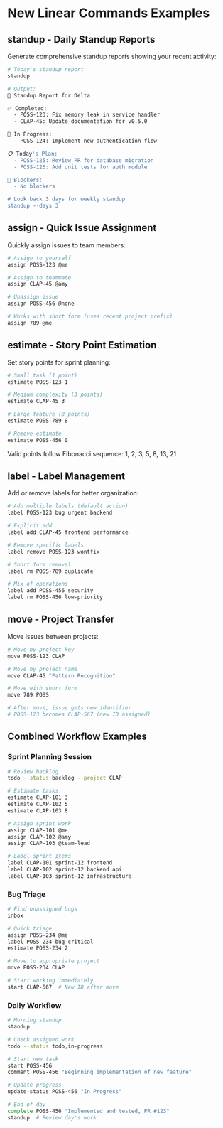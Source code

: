 # New Linear Commands Examples

## standup - Daily Standup Reports

Generate comprehensive standup reports showing your recent activity:

```bash
# Today's standup report
standup

# Output:
📅 Standup Report for Delta

✅ Completed:
  - POSS-123: Fix memory leak in service handler
  - CLAP-45: Update documentation for v0.5.0

🔄 In Progress:
  - POSS-124: Implement new authentication flow

📋 Today's Plan:
  - POSS-125: Review PR for database migration
  - POSS-126: Add unit tests for auth module

🚫 Blockers:
  - No blockers

# Look back 3 days for weekly standup
standup --days 3
```

## assign - Quick Issue Assignment

Quickly assign issues to team members:

```bash
# Assign to yourself
assign POSS-123 @me

# Assign to teammate
assign CLAP-45 @amy

# Unassign issue
assign POSS-456 @none

# Works with short form (uses recent project prefix)
assign 789 @me
```

## estimate - Story Point Estimation

Set story points for sprint planning:

```bash
# Small task (1 point)
estimate POSS-123 1

# Medium complexity (3 points)
estimate CLAP-45 3

# Large feature (8 points)
estimate POSS-789 8

# Remove estimate
estimate POSS-456 0
```

Valid points follow Fibonacci sequence: 1, 2, 3, 5, 8, 13, 21

## label - Label Management

Add or remove labels for better organization:

```bash
# Add multiple labels (default action)
label POSS-123 bug urgent backend

# Explicit add
label add CLAP-45 frontend performance

# Remove specific labels
label remove POSS-123 wontfix

# Short form removal
label rm POSS-789 duplicate

# Mix of operations
label add POSS-456 security
label rm POSS-456 low-priority
```

## move - Project Transfer

Move issues between projects:

```bash
# Move by project key
move POSS-123 CLAP

# Move by project name
move CLAP-45 "Pattern Recognition"

# Move with short form
move 789 POSS

# After move, issue gets new identifier
# POSS-123 becomes CLAP-567 (new ID assigned)
```

## Combined Workflow Examples

### Sprint Planning Session
```bash
# Review backlog
todo --status backlog --project CLAP

# Estimate tasks
estimate CLAP-101 3
estimate CLAP-102 5
estimate CLAP-103 8

# Assign sprint work
assign CLAP-101 @me
assign CLAP-102 @amy
assign CLAP-103 @team-lead

# Label sprint items
label CLAP-101 sprint-12 frontend
label CLAP-102 sprint-12 backend api
label CLAP-103 sprint-12 infrastructure
```

### Bug Triage
```bash
# Find unassigned bugs
inbox

# Quick triage
assign POSS-234 @me
label POSS-234 bug critical
estimate POSS-234 2

# Move to appropriate project
move POSS-234 CLAP

# Start working immediately
start CLAP-567  # New ID after move
```

### Daily Workflow
```bash
# Morning standup
standup

# Check assigned work
todo --status todo,in-progress

# Start new task
start POSS-456
comment POSS-456 "Beginning implementation of new feature"

# Update progress
update-status POSS-456 "In Progress"

# End of day
complete POSS-456 "Implemented and tested, PR #123"
standup  # Review day's work
```